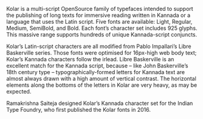 Kolar is a multi-script OpenSource family of typefaces intended to support the publishing of long texts for immersive reading written in Kannada or a language that uses the Latin script. Five fonts are available: Light, Regular, Medium, SemiBold, and Bold. Each font’s character set includes 925 glyphs. This massive range supports hundreds of unique Kannada-script conjuncts.

Kolar’s Latin-script characters are all modified from Pablo Impallari’s Libre Baskerville series. Those fonts were optimised for 16px-high web body text; Kolar’s Kannada characters follow the irlead. Libre Baskerville is an excellent match for the Kannada script, because – like John Baskerville’s 18th century type – typographically-formed letters for Kannada text are almost always drawn with a high amount of vertical contrast. The horizontal elements along the bottoms of the letters in Kolar are very heavy, as may be expected.

Ramakrishna Saiteja designed Kolar’s Kannada character set for the Indian Type Foundry, who first published the Kolar fonts in 2016.
